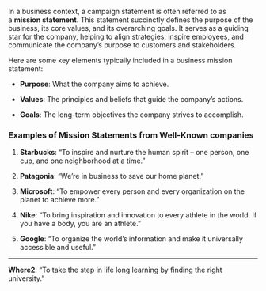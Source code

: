 
In a business context, a campaign statement is often referred to as a **mission statement**. This statement succinctly defines the purpose of the business, its core values, and its overarching goals. It serves as a guiding star for the company, helping to align strategies, inspire employees, and communicate the company’s purpose to customers and stakeholders.

Here are some key elements typically included in a business mission statement:

- **Purpose**: What the company aims to achieve.

- **Values**: The principles and beliefs that guide the company’s actions.

- **Goals**: The long-term objectives the company strives to accomplish.

### Examples of Mission Statements from Well-Known companies

1. **Starbucks**: “To inspire and nurture the human spirit – one person, one cup, and one neighborhood at a time.”

2. **Patagonia**: “We’re in business to save our home planet.”
   
3. **Microsoft**: “To empower every person and every organization on the planet to achieve more.”
   
4. **Nike**: “To bring inspiration and innovation to every athlete in the world. If you have a body, you are an athlete.”

5. **Google**: “To organize the world’s information and make it universally accessible and useful.”




--- 

**Where2**: “To take the step in life long learning by finding the right university.” 